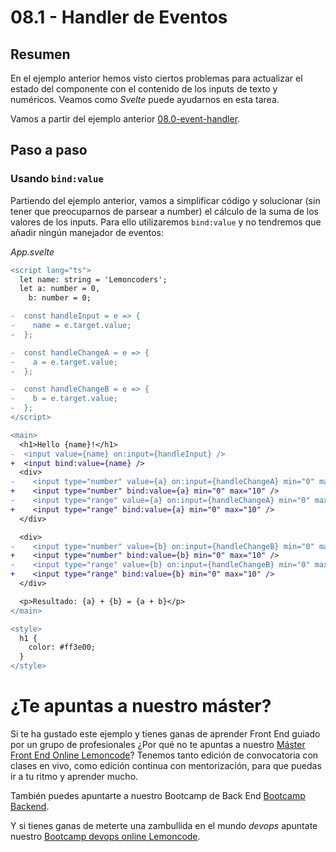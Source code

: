 # 08.1 - Handler de Eventos

## Resumen

En el ejemplo anterior hemos visto ciertos problemas para actualizar el estado del componente con el contenido de los inputs de texto y numéricos. Veamos como _Svelte_ puede ayudarnos en esta tarea.

Vamos a partir del ejemplo anterior [08.0-event-handler](../08.0-event-handler/).

## Paso a paso

### Usando `bind:value`

Partiendo del ejemplo anterior, vamos a simplificar código y solucionar (sin tener que preocuparnos de parsear a number) el cálculo de la suma de los valores de los inputs. Para ello utilizaremos `bind:value` y no tendremos que añadir ningún manejador de eventos:

_App.svelte_

```diff
<script lang="ts">
  let name: string = 'Lemoncoders';
  let a: number = 0,
    b: number = 0;

-  const handleInput = e => {
-    name = e.target.value;
-  };

-  const handleChangeA = e => {
-    a = e.target.value;
-  };

-  const handleChangeB = e => {
-    b = e.target.value;
-  };
</script>

<main>
  <h1>Hello {name}!</h1>
-  <input value={name} on:input={handleInput} />
+  <input bind:value={name} />
  <div>
-    <input type="number" value={a} on:input={handleChangeA} min="0" max="10" />
+    <input type="number" bind:value={a} min="0" max="10" />
-    <input type="range" value={a} on:input={handleChangeA} min="0" max="10" />
+    <input type="range" bind:value={a} min="0" max="10" />
  </div>

  <div>
-    <input type="number" value={b} on:input={handleChangeB} min="0" max="10" />
+    <input type="number" bind:value={b} min="0" max="10" />
-    <input type="range" value={b} on:input={handleChangeB} min="0" max="10" />
+    <input type="range" bind:value={b} min="0" max="10" />
  </div>

  <p>Resultado: {a} + {b} = {a + b}</p>
</main>

<style>
  h1 {
    color: #ff3e00;
  }
</style>
```

# ¿Te apuntas a nuestro máster?

Si te ha gustado este ejemplo y tienes ganas de aprender Front End guiado por un grupo de profesionales ¿Por qué no te apuntas a nuestro [Máster Front End Online Lemoncode](https://lemoncode.net/master-frontend#inicio-banner)? Tenemos tanto edición de convocatoria con clases en vivo, como edición continua con mentorización, para que puedas ir a tu ritmo y aprender mucho.

También puedes apuntarte a nuestro Bootcamp de Back End [Bootcamp Backend](https://lemoncode.net/bootcamp-backend#inicio-banner).

Y si tienes ganas de meterte una zambullida en el mundo _devops_ apuntate nuestro [Bootcamp devops online Lemoncode](https://lemoncode.net/bootcamp-devops#bootcamp-devops/inicio).
